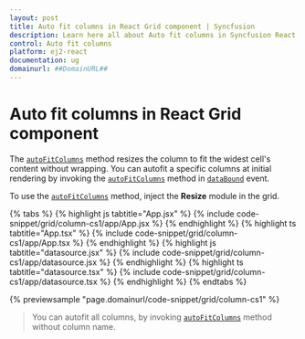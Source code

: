 ```yaml
---
layout: post
title: Auto fit columns in React Grid component | Syncfusion
description: Learn here all about Auto fit columns in Syncfusion React Grid component of Syncfusion Essential JS 2 and more.
control: Auto fit columns 
platform: ej2-react
documentation: ug
domainurl: ##DomainURL##
---
```


# Auto fit columns in React Grid component

The [`autoFitColumns`](https://ej2.syncfusion.com/angular/documentation/api/grid/#autofitcolumns) method resizes the column to fit the widest cell's content without wrapping. You can autofit a specific columns at initial rendering by invoking the [`autoFitColumns`](https://ej2.syncfusion.com/angular/documentation/api/grid/#autofitcolumns) method in [`dataBound`](https://ej2.syncfusion.com/angular/documentation/api/grid/#databound) event.

To use the [`autoFitColumns`](https://ej2.syncfusion.com/angular/documentation/api/grid/#autofitcolumns) method, inject the **Resize** module in the grid.

{% tabs %}
{% highlight js tabtitle="App.jsx" %}
{% include code-snippet/grid/column-cs1/app/App.jsx %}
{% endhighlight %}
{% highlight ts tabtitle="App.tsx" %}
{% include code-snippet/grid/column-cs1/app/App.tsx %}
{% endhighlight %}
{% highlight js tabtitle="datasource.jsx" %}
{% include code-snippet/grid/column-cs1/app/datasource.jsx %}
{% endhighlight %}
{% highlight ts tabtitle="datasource.tsx" %}
{% include code-snippet/grid/column-cs1/app/datasource.tsx %}
{% endhighlight %}
{% endtabs %}

 {% previewsample "page.domainurl/code-snippet/grid/column-cs1" %}

> You can autofit all columns, by invoking [`autoFitColumns`](https://ej2.syncfusion.com/angular/documentation/api/grid/#autofitcolumns) method without column name.